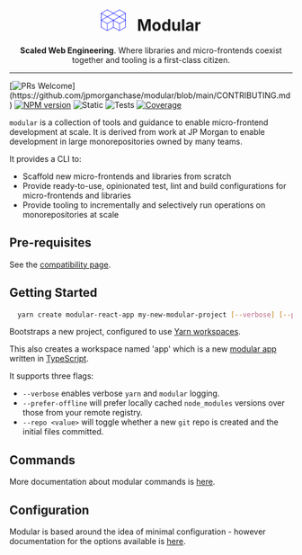 <div align="center">
  <h1><img height="38px" width="44px" style="height: 38px; max-width: 44px" src="https://raw.githubusercontent.com/jpmorganchase/modular/main/docs/img/modular-hero.svg"> &nbsp; Modular</h1>

  <p><strong>Scaled Web Engineering</strong>. Where libraries and micro-frontends coexist together and tooling is a first-class citizen.</p>
</div>

---

[![PRs Welcome](https://img.shields.io/badge/PRs-welcome-brightgreen.svg?)](https://github.com/jpmorganchase/modular/blob/main/CONTRIBUTING.md)
[![NPM version](https://img.shields.io/npm/v/modular-scripts.svg)](https://www.npmjs.com/package/modular-scripts)
![Static](https://github.com/jpmorganchase/modular/actions/workflows/static.yml/badge.svg)
![Tests](https://github.com/jpmorganchase/modular/actions/workflows/test.yml/badge.svg)
[![Coverage](https://coveralls.io/repos/github/jpmorganchase/modular/badge.svg?branch=main)](https://coveralls.io/github/jpmorganchase/modular?branch=main)

`modular` is a collection of tools and guidance to enable micro-frontend
development at scale. It is derived from work at JP Morgan to enable development
in large monorepositories owned by many teams.

It provides a CLI to:

- Scaffold new micro-frontends and libraries from scratch
- Provide ready-to-use, opinionated test, lint and build configurations for
  micro-frontends and libraries
- Provide tooling to incrementally and selectively run operations on
  monorepositories at scale

## Pre-requisites

See the [compatibility page](https://modular.js.org/compatibility/).

## Getting Started

```bash
  yarn create modular-react-app my-new-modular-project [--verbose] [--prefer-offline] [--repo]
```

Bootstraps a new project, configured to use
[Yarn workspaces](https://classic.yarnpkg.com/en/docs/workspaces/).

This also creates a workspace named 'app' which is a new
[modular app](./package-types) written in [TypeScript](https://www.typescriptlang.org/).

It supports three flags:

- `--verbose` enables verbose `yarn` and `modular` logging.
- `--prefer-offline` will prefer locally cached `node_modules` versions over
  those from your remote registry.
- `--repo <value>` will toggle whether a new `git` repo is created and the
  initial files committed.

## Commands

More documentation about modular commands is
[here](https://modular.js.org/commands/).

## Configuration

Modular is based around the idea of minimal configuration - however
documentation for the options available is
[here](https://modular.js.org/configuration/).
